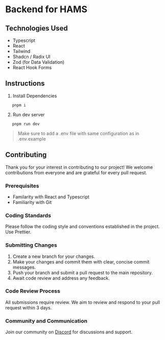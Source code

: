 # Backend for HAMS

## Technologies Used

- Typescript
- React
- Tailwind
- Shadcn / Radix UI
- Zod (for Data Validation)
- React Hook Forms

## Instructions

1. Install Dependencies

```shell
   pnpm i
```

2. Run dev server

```shell
   pnpm run dev
```

> Make sure to add a .env file with same configuration as in .env.example

## Contributing

Thank you for your interest in contributing to our project! We welcome contributions from everyone and are grateful for every pull request.

### Prerequisites

- Familarity with React and Typescript
- Familiarity with Git

### Coding Standards

Please follow the coding style and conventions established in the project. Use Prettier.

### Submitting Changes

1. Create a new branch for your changes.
2. Make your changes and commit them with clear, concise commit messages.
3. Push your branch and submit a pull request to the main repository.
4. Await code review and address any feedback.

### Code Review Process

All submissions require review. We aim to review and respond to your pull request within 3 days.

### Community and Communication

Join our community on [Discord](https://discord.gg/CVxRvMzqWQ) for discussions and support.
